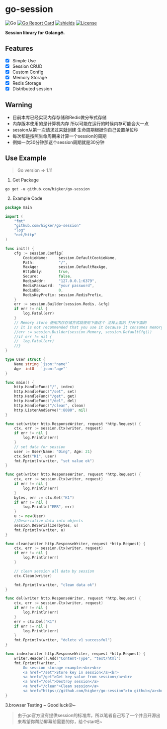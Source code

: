 # go-session
 ![Go](https://github.com/airplayx/gormat/workflows/Go/badge.svg)
 [![Go Report Card](https://goreportcard.com/badge/github.com/airplayx/gormat)](https://goreportcard.com/report/github.com/higker/go-session)
 [![shields](https://img.shields.io/github/v/release/higker/go-session.svg)](https://github.com/higker/go-session/releases)
 [![License](https://img.shields.io/crates/l/iced.svg)](https://github.com/higker/go-session/blob/master/LICENSE)
 
**Session library for Golang🔥.**


## Features

- [x] Simple Use
- [x] Session CRUD
- [x] Custom Config
- [x] Memory Storage
- [x] Redis Storage
- [x] Distributed session

## Warning

- 目前本库已经实现内存存储和Redis做分布式存储
- 内存版本使用的是计算机内存 所以可能在运行的时候内存可能会大一点
- session从第一次请求过来就创建 生命周期根据你自己设置单位秒
-  每次都是按照生命周期来计算一个session的周期
- 例如一次30分钟那这个session周期就是30分钟

## Use Example

> Go version => 1.11

1. Get Package

 `go get -u github.com/higker/go-session`
 
2. Example Code

```go
package main

import (
	"fmt"
	"github.com/higker/go-session"
	"log"
	"net/http"
)

func init() {
	cfg := session.Config{
		CookieName:     session.DefaultCookieName,
		Path:           "/",
		MaxAge:         session.DefaultMaxAge,
		HttpOnly:       true,
		Secure:         false,
		RedisAddr:      "127.0.0.1:6379",
		RedisPassword:  "your password",
		RedisDB:        0,
		RedisKeyPrefix: session.RedisPrefix,
	}
	err := session.Builder(session.Redis, &cfg)
	if err != nil {
		log.Fatal(err)
	}
	// Memory store 使用内存存储方式就使用下面这个 注释上面的 打开下面的
	// It is not recommended that you use it because it consumes memory
	//err := session.Builder(session.Memory, session.DefaultCfg())
	//if err != nil {
	//	log.Fatal(err)
	//}
}

type User struct {
	Name string `json:"name"`
	Age  int8   `json:"age"`
}

func main() {
	http.HandleFunc("/", index)
	http.HandleFunc("/set", set)
	http.HandleFunc("/get", get)
	http.HandleFunc("/del", del)
	http.HandleFunc("/clean", clean)
	http.ListenAndServe(":8080", nil)
}

func set(writer http.ResponseWriter, request *http.Request) {
	ctx, err := session.Ctx(writer, request)
	if err != nil {
		log.Println(err)
	}
	// set data for session
	user := User{Name: "Ding", Age: 21}
	ctx.Set("K1", user)
	fmt.Fprintln(writer, "set value ok")
}

func get(writer http.ResponseWriter, request *http.Request) {
	ctx, err := session.Ctx(writer, request)
	if err != nil {
		log.Println(err)
	}
	bytes, err := ctx.Get("K1")
	if err != nil {
		log.Println("ERR", err)
	}
	u := new(User)
	//Deserialize data into objects
	session.DeSerialize(bytes, u)
	fmt.Fprintln(writer, u)
}

func clean(writer http.ResponseWriter, request *http.Request) {
	ctx, err := session.Ctx(writer, request)
	if err != nil {
		log.Println(err)
	}

	// clean session all data by session
	ctx.Clean(writer)

	fmt.Fprintln(writer, "clean data ok")
}

func del(writer http.ResponseWriter, request *http.Request) {
	ctx, err := session.Ctx(writer, request)
	if err != nil {
		log.Println(err)
	}
	err = ctx.Del("K1")
	if err != nil {
		log.Println(err)
	}
	fmt.Fprintln(writer, "delete v1 successful")
}

func index(writer http.ResponseWriter, request *http.Request) {
	writer.Header().Add("Content-Type", "text/html")
	fmt.Fprintf(writer, `
        Go session storage example:<br><br>
        <a href="/set">Store key in session</a><br>
        <a href="/get">Get key value from session</a><br>
        <a href="/del">Destroy session</a>
		<a href="/clean">Clean session</a>
		<a href="https://github.com/higker/go-session">to github</a><br>`)
}

 ```
3.browser Testing ~  Good luck😜~
 > 由于go官方没有提供session的标准库，所以笔者自己写了一个并且开源出来希望你帮助屏幕前需要的你，给个star吧~
